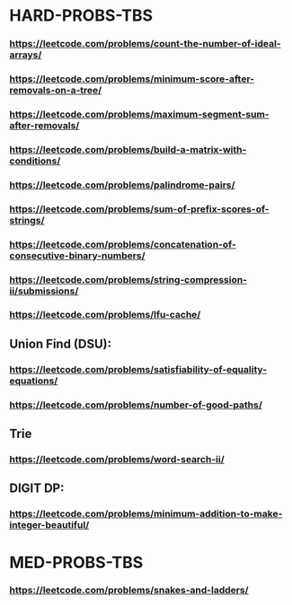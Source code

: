# HARD-PROBS-TBS
### https://leetcode.com/problems/count-the-number-of-ideal-arrays/
### https://leetcode.com/problems/minimum-score-after-removals-on-a-tree/
### https://leetcode.com/problems/maximum-segment-sum-after-removals/
### https://leetcode.com/problems/build-a-matrix-with-conditions/
### https://leetcode.com/problems/palindrome-pairs/
### https://leetcode.com/problems/sum-of-prefix-scores-of-strings/
### https://leetcode.com/problems/concatenation-of-consecutive-binary-numbers/
### https://leetcode.com/problems/string-compression-ii/submissions/
### https://leetcode.com/problems/lfu-cache/
## Union Find (DSU): 
### https://leetcode.com/problems/satisfiability-of-equality-equations/
### https://leetcode.com/problems/number-of-good-paths/
## Trie
### https://leetcode.com/problems/word-search-ii/
## DIGIT DP:
### https://leetcode.com/problems/minimum-addition-to-make-integer-beautiful/

# MED-PROBS-TBS
### https://leetcode.com/problems/snakes-and-ladders/
